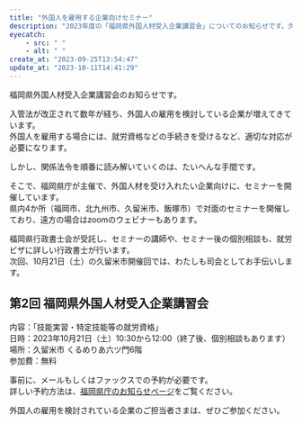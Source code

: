 ```yaml
---
title: "外国人を雇用する企業向けセミナー"
description: "2023年度の「福岡県外国人材受入企業講習会」についてのお知らせです。久留米市で開催される無料のセミナーです。"
eyecatch: 
    - src: " "
    - alt: " "
create_at: "2023-09-25T13:54:47"
update_at: "2023-10-11T14:41:29"
---
```


福岡県外国人材受入企業講習会のお知らせです。

入管法が改正されて数年が経ち、外国人の雇用を検討している企業が増えてきています。  
外国人を雇用する場合には、就労資格などの手続きを受けるなど、適切な対応が必要になります。

しかし、関係法令を順番に読み解いていくのは、たいへんな手間です。

そこで、福岡県庁が主催で、外国人材を受け入れたい企業向けに、セミナーを開催しています。  
県内4か所（福岡市、北九州市、久留米市、飯塚市）で対面のセミナーを開催しており、遠方の場合はzoomのウェビナーもあります。

福岡県行政書士会が受託し、セミナーの講師や、セミナー後の個別相談も、就労ビザに詳しい行政書士が行います。  
次回、10月21日（土）の久留米市開催回では、わたしも司会としてお手伝いします。

## 第2回 福岡県外国人材受入企業講習会

内容：「技能実習・特定技能等の就労資格」  
日時：2023年10月21日（土）10:30から12:00（終了後、個別相談もあります）  
場所：久留米市 くるめりあ六ツ門6階  
参加費：無料

事前に、メールもしくはファックスでの予約が必要です。  
詳しい予約方法は、[福岡県庁のお知らせページ](https://www.pref.fukuoka.lg.jp/contents/gaikokujin01.html)をご覧ください。

外国人の雇用を検討されている企業のご担当者さまは、ぜひご参加ください。
